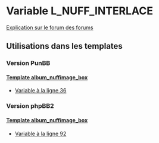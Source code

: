 # Variable L_NUFF_INTERLACE
[Explication sur le forum des forums](http://forum.forumactif.com/t294113-listing-des-variables#L_NUFF_INTERLACE)
## Utilisations dans les templates
### Version PunBB
#### [Template album_nuffimage_box](punbb/album_nuffimage_box.md)
* [Variable à la ligne 36](../punbb/album_nuffimage_box.tpl#L36)
### Version phpBB2
#### [Template album_nuffimage_box](subsilver/album_nuffimage_box.md)
* [Variable à la ligne 92](../subsilver/album_nuffimage_box.tpl#L92)